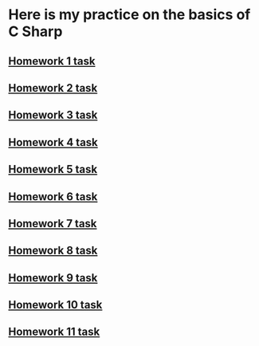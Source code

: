 # Here is my practice on the basics of C Sharp
## [Homework 1 task](https://github.com/STEP-IT-Academy/CSharp_Basics/blob/HW_1/C%23_HW_1.pdf)
## [Homework 2 task](https://github.com/STEP-IT-Academy/CSharp_Basics/blob/HW_2/C%23_HW_2.pdf)
## [Homework 3 task](https://github.com/STEP-IT-Academy/CSharp_Basics/blob/HW_3/C%23_HW_3.pdf)
## [Homework 4 task](https://github.com/STEP-IT-Academy/CSharp_Basics/blob/HW_4/C%23_HW_4.pdf)
## [Homework 5 task](https://github.com/STEP-IT-Academy/CSharp_Basics/blob/HW_5/C%23_HW_5.pdf)
## [Homework 6 task](https://github.com/STEP-IT-Academy/CSharp_Basics/blob/HW_6/C%23_HW_6.pdf)
## [Homework 7 task](https://github.com/STEP-IT-Academy/CSharp_Basics/blob/HW_7/C%23_HW_7.pdf)
## [Homework 8 task](https://github.com/STEP-IT-Academy/CSharp_Basics/blob/HW_8/C%23_HW_8.pdf)
## [Homework 9 task](https://github.com/STEP-IT-Academy/CSharp_Basics/blob/HW_9/C%23_HW_9.pdf)
## [Homework 10 task](https://github.com/STEP-IT-Academy/CSharp_Basics/blob/HW_10/C%23_HW_10.pdf)
## [Homework 11 task](https://github.com/STEP-IT-Academy/CSharp_Basics/blob/HW_11/C%23_HW_11.pdf)
